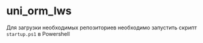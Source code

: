 # uni_orm_lws

Для загрузки необходимых репозиториев необходимо запустить скрипт `startup.ps1` в Powershell 
